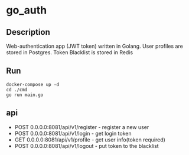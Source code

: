 # go_auth

## Description

Web-authentication app (JWT token) written in Golang. User profiles are stored in Postgres. Token Blacklist is stored in Redis

## Run

```
docker-compose up -d
cd ./cmd
go run main.go
```

## api

- POST 0.0.0.0:8081/api/v1/register - register a new user
- POST 0.0.0.0:8081/api/v1/login - get login token
- GET 0.0.0.0:8081/api/v1/profile - get user info(token required)
- POST 0.0.0.0:8081/api/v1/logout - put token to the blacklist
